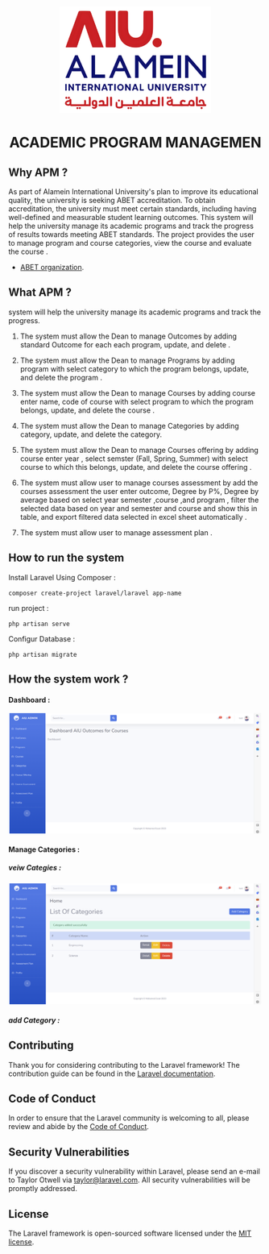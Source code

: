 <p align="center">
<a href=""><img src="AIU_New_Logo.png" width="300px" alt="Build Status"></a>
</p>

# <p align="center">ACADEMIC PROGRAM MANAGEMEN</p>

## Why APM ?

As part of Alamein International University's plan to improve its educational 
quality, the university is seeking ABET accreditation. To obtain 
accreditation, the university must meet certain standards, including having 
well-defined and measurable student learning outcomes.
This system will help the university manage its academic programs and track 
the progress of results towards meeting ABET standards.
The project provides the user to manage program and course categories, view 
the course and evaluate the course .


- [ABET organization](https://www.abet.org/).



## What APM ?

system will help the university manage its academic programs and track the progress.

1.	The system must allow the Dean to manage Outcomes by adding standard Outcome for each each program, update, and delete .
   
2.	The system must allow the Dean to manage Programs by adding program with select category to which the program belongs, update, and delete the program .
4.	The system must allow the Dean to manage Courses by adding course enter name, code of course with select program to which the program belongs, update, and delete the course .
5.	The system must allow the Dean to manage Categories by adding category, update, and delete the category.
6.	The system must allow the Dean to manage Courses offering by adding course enter year , select semster (Fall, Spring, Summer) with select course to which this belongs, update, and delete the course offering .
7.	The system must allow user to manage courses assessment by add the courses assessment the user enter outcome, Degree by P%, Degree by average based on select year semester ,course ,and program , filter the selected data based on year and semester and course and show this in table, and export filtered data 
selected in excel sheet automatically .
8.	The system must allow  user to manage assessment plan .



## How to run the system

Install Laravel Using Composer :
```
composer create-project laravel/laravel app-name
```
run project : 
```
php artisan serve
```

Configur Database :
```
php artisan migrate
```


## How the system work ?

#### Dashboard :

<p align="center">
<a href=""><img src="resources/css/Dashboard.png" width="500px" high="600px" alt="Build Status"></a>
</p>

#### Manage Categories :
##### veiw Categies :

<p align="center">
<a href=""><img src="resources/css/addCategory.png" width="500px" high="600px" alt="Build Status"></a>
</p>

##### add Category :





## Contributing

Thank you for considering contributing to the Laravel framework! The contribution guide can be found in the [Laravel documentation](https://laravel.com/docs/contributions).

## Code of Conduct

In order to ensure that the Laravel community is welcoming to all, please review and abide by the [Code of Conduct](https://laravel.com/docs/contributions#code-of-conduct).

## Security Vulnerabilities

If you discover a security vulnerability within Laravel, please send an e-mail to Taylor Otwell via [taylor@laravel.com](mailto:taylor@laravel.com). All security vulnerabilities will be promptly addressed.

## License

The Laravel framework is open-sourced software licensed under the [MIT license](https://opensource.org/licenses/MIT).
